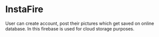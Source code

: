 # InstaFire

User can create account, post their pictures which get saved on online database.
In this firebase is used for cloud storage purposes.
